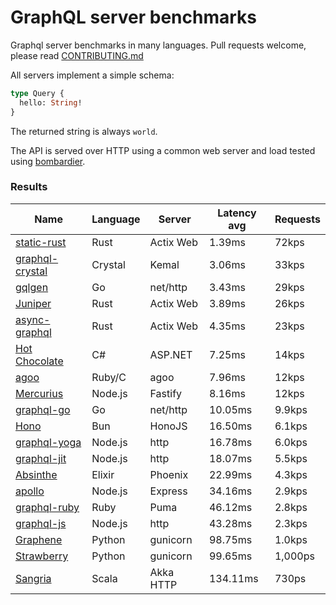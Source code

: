 <!-- README.md is generated from README.ecr, do not edit -->

# GraphQL server benchmarks

Graphql server benchmarks in many languages. Pull requests welcome, please read [CONTRIBUTING.md](CONTRIBUTING.md)

All servers implement a simple schema:

```graphql
type Query {
  hello: String!
}
```

The returned string is always `world`.

The API is served over HTTP using a common web server and load tested using [bombardier](https://github.com/codesenberg/bombardier).

### Results

| Name                          | Language      | Server          | Latency avg      | Requests      |
| ----------------------------  | ------------- | --------------- | ---------------- | ------------- |
| [static-rust](https://actix.rs/) | Rust | Actix Web | 1.39ms | 72kps |
| [graphql-crystal](https://github.com/graphql-crystal/graphql) | Crystal | Kemal | 3.06ms | 33kps |
| [gqlgen](https://github.com/99designs/gqlgen) | Go | net/http | 3.43ms | 29kps |
| [Juniper](https://github.com/graphql-rust/juniper) | Rust | Actix Web | 3.89ms | 26kps |
| [async-graphql](https://github.com/async-graphql/async-graphql) | Rust | Actix Web | 4.35ms | 23kps |
| [Hot Chocolate](https://github.com/ChilliCream/hotchocolate) | C# | ASP.NET | 7.25ms | 14kps |
| [agoo](https://github.com/ohler55/agoo) | Ruby/C | agoo | 7.96ms | 12kps |
| [Mercurius](https://github.com/mercurius-js/mercurius) | Node.js | Fastify | 8.16ms | 12kps |
| [graphql-go](https://github.com/graphql-go/graphql) | Go | net/http | 10.05ms | 9.9kps |
| [Hono](https://github.com/honojs/graphql-server) | Bun | HonoJS | 16.50ms | 6.1kps |
| [graphql-yoga](https://github.com/dotansimha/graphql-yoga) | Node.js | http | 16.78ms | 6.0kps |
| [graphql-jit](https://github.com/zalando-incubator/graphql-jit) | Node.js | http | 18.07ms | 5.5kps |
| [Absinthe](https://github.com/absinthe-graphql/absinthe) | Elixir | Phoenix | 22.99ms | 4.3kps |
| [apollo](https://github.com/apollographql/apollo-server) | Node.js | Express | 34.16ms | 2.9kps |
| [graphql-ruby](https://github.com/rmosolgo/graphql-ruby) | Ruby | Puma | 46.12ms | 2.8kps |
| [graphql-js](https://github.com/graphql/graphql-js) | Node.js | http | 43.28ms | 2.3kps |
| [Graphene](https://github.com/graphql-python/graphene) | Python | gunicorn | 98.75ms | 1.0kps |
| [Strawberry](https://github.com/strawberry-graphql/strawberry) | Python | gunicorn | 99.65ms | 1,000ps |
| [Sangria](https://github.com/sangria-graphql/sangria) | Scala | Akka HTTP | 134.11ms | 730ps |
